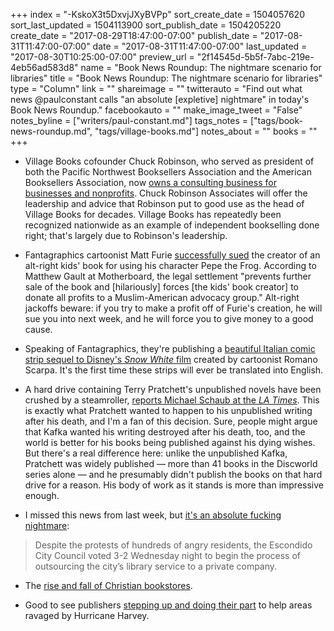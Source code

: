 +++
index = "-KskoX3t5DxvjJXyBVPp"
sort_create_date = 1504057620
sort_last_updated = 1504113900
sort_publish_date = 1504205220
create_date = "2017-08-29T18:47:00-07:00"
publish_date = "2017-08-31T11:47:00-07:00"
date = "2017-08-31T11:47:00-07:00"
last_updated = "2017-08-30T10:25:00-07:00"
preview_url = "2f14545d-5b5f-7abc-219e-4eb56ad583d8"
name = "Book News Roundup: The nightmare scenario for libraries"
title = "Book News Roundup: The nightmare scenario for libraries"
type = "Column"
link = ""
shareimage = ""
twitterauto = "Find out what news @paulconstant calls \"an absolute [expletive] nightmare\" in today's Book News Roundup."
facebookauto = ""
make_image_tweet = "False"
notes_byline = ["writers/paul-constant.md"]
tags_notes = ["tags/book-news-roundup.md", "tags/village-books.md"]
notes_about = ""
books = ""
+++
* Village Books cofounder Chuck Robinson, who served as president of both the Pacific Northwest Booksellers Association and the American Booksellers Association, now [owns a consulting business for businesses and nonprofits](https://www.chuckrobinsonassociates.com/). Chuck Robinson Associates will offer the leadership and advice that Robinson put to good use as the head of Village Books for decades. Village Books has repeatedly been recognized nationwide as an example of independent bookselling done right; that's largely due to Robinson's leadership.

* Fantagraphics cartoonist Matt Furie [successfully sued](https://motherboard.vice.com/en_us/article/ywwxj7/pepe-the-frogs-creator-gets-alt-right-childrens-book-pulled-vows-to-aggressively-enforce-his-intellectual-property) the creator of an alt-right kids' book for using his character Pepe the Frog. According to Matthew Gault at Motherboard, the legal settlement "prevents further sale of the book and [hilariously] forces [the kids' book creator] to donate all profits to a Muslim-American advocacy group." Alt-right jackoffs beware: if you try to make a profit off of Furie's creation, he will sue you into next week, and he will force you to give money to a good cause.

* Speaking of Fantagraphics, they're publishing a [beautiful Italian comic strip sequel to Disney's *Snow White* film](https://www.bleedingcool.com/2017/08/29/fantagraphics-disney-snow-white-sequels/) created by cartoonist Romano Scarpa. It's the first time these strips will ever be translated into English. 

* A hard drive containing Terry Pratchett's unpublished novels have been crushed by a steamroller, [reports Michael Schaub at the *LA Times*](http://www.latimes.com/books/jacketcopy/la-et-jc-terry-pratchett-20170830-htmlstory.html?utm_source=dlvr.it&utm_medium=twitter). This is exactly what Pratchett wanted to happen to his unpublished writing after his death, and I'm a fan of this decision. Sure, people might argue that Kafka wanted his writing destroyed after his death, too, and the world is better for his books being published against his dying wishes. But there's a real difference here: unlike the unpublished Kafka, Pratchett was widely published — more than 41 books in the Discworld series alone — and he presumably didn't publish the books on that hard drive for a reason. His body of work as it stands is more than impressive enough.

* I missed this news from last week, but [it's an absolute fucking nightmare](http://www.sandiegouniontribune.com/communities/north-county/sd-no-library-decision-20170823-story.html):

<blockquote>Despite the protests of hundreds of angry residents, the Escondido City Council voted 3-2 Wednesday night to begin the process of outsourcing the city’s library service to a private company.</blockquote>

* The [rise and fall of Christian bookstores](https://theweek.com/articles/720413/rise-fall-christian-bookstore).

* Good to see publishers [stepping up and doing their part](https://publishingperspectives.com/2017/08/simon-schuster-relief-hurricane-harvey/) to help areas ravaged by Hurricane Harvey.


